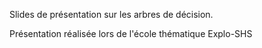 Slides de présentation sur les arbres de décision.

Présentation réalisée lors de l'école thématique Explo-SHS
